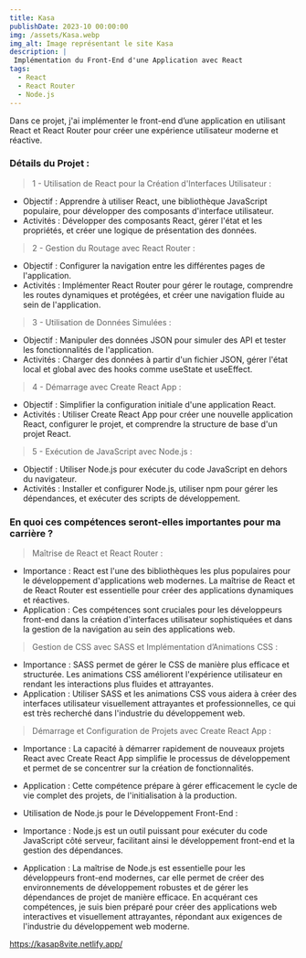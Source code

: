 ```yaml
---
title: Kasa
publishDate: 2023-10 00:00:00
img: /assets/Kasa.webp
img_alt: Image représentant le site Kasa
description: |
 Implémentation du Front-End d'une Application avec React
tags:
  - React
  - React Router
  - Node.js
---
```


Dans ce projet, j'ai implémenter le front-end d’une application en utilisant React et React Router pour créer une expérience utilisateur moderne et réactive.

### Détails du Projet :

> 1 - Utilisation de React pour la Création d'Interfaces Utilisateur :

- Objectif : Apprendre à utiliser React, une bibliothèque JavaScript populaire, pour développer des composants d'interface utilisateur.
- Activités : Développer des composants React, gérer l'état et les propriétés, et créer une logique de présentation des données.

> 2 - Gestion du Routage avec React Router :

- Objectif : Configurer la navigation entre les différentes pages de l'application.
- Activités : Implémenter React Router pour gérer le routage, comprendre les routes dynamiques et protégées, et créer une navigation fluide au sein de l'application.

> 3 - Utilisation de Données Simulées :

- Objectif : Manipuler des données JSON pour simuler des API et tester les fonctionnalités de l'application.
- Activités : Charger des données à partir d'un fichier JSON, gérer l'état local et global avec des hooks comme useState et useEffect.

> 4 - Démarrage avec Create React App :

- Objectif : Simplifier la configuration initiale d'une application React.
- Activités : Utiliser Create React App pour créer une nouvelle application React, configurer le projet, et comprendre la structure de base d'un projet React.

> 5 - Exécution de JavaScript avec Node.js :

- Objectif : Utiliser Node.js pour exécuter du code JavaScript en dehors du navigateur.
- Activités : Installer et configurer Node.js, utiliser npm pour gérer les dépendances, et exécuter des scripts de développement.

### En quoi ces compétences seront-elles importantes pour ma carrière ?

> Maîtrise de React et React Router :

- Importance : React est l'une des bibliothèques les plus populaires pour le développement d'applications web modernes. La maîtrise de React et de React Router est essentielle pour créer des applications dynamiques et réactives.
-  Application : Ces compétences sont cruciales pour les développeurs front-end dans la création d'interfaces utilisateur sophistiquées et dans la gestion de la navigation au sein des applications web.

> Gestion de CSS avec SASS et Implémentation d’Animations CSS :

- Importance : SASS permet de gérer le CSS de manière plus efficace et structurée. Les animations CSS améliorent l'expérience utilisateur en rendant les interactions plus fluides et attrayantes.
- Application : Utiliser SASS et les animations CSS vous aidera à créer des interfaces utilisateur visuellement attrayantes et professionnelles, ce qui est très recherché dans l'industrie du développement web.

> Démarrage et Configuration de Projets avec Create React App :

- Importance : La capacité à démarrer rapidement de nouveaux projets React avec Create React App simplifie le processus de développement et permet de se concentrer sur la création de fonctionnalités.
- Application : Cette compétence prépare à gérer efficacement le cycle de vie complet des projets, de l'initialisation à la production.

- Utilisation de Node.js pour le Développement Front-End :

- Importance : Node.js est un outil puissant pour exécuter du code JavaScript côté serveur, facilitant ainsi le développement front-end et la gestion des dépendances.
- Application : La maîtrise de Node.js est essentielle pour les développeurs front-end modernes, car elle permet de créer des environnements de développement robustes et de gérer les dépendances de projet de manière efficace.
En acquérant ces compétences, je suis bien préparé pour créer des applications web interactives et visuellement attrayantes, répondant aux exigences de l'industrie du développement web moderne.

https://kasap8vite.netlify.app/